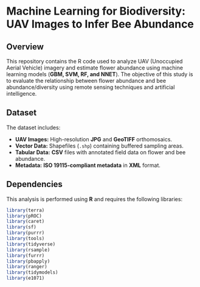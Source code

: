 # Machine Learning for Biodiversity: UAV Images to Infer Bee Abundance

## Overview
This repository contains the R code used to analyze UAV (Unoccupied Aerial Vehicle) imagery and estimate flower abundance using machine learning models (**GBM, SVM, RF, and NNET**). The objective of this study is to evaluate the relationship between flower abundance and bee abundance/diversity using remote sensing techniques and artificial intelligence.

## Dataset
The dataset includes:
- **UAV Images:** High-resolution **JPG** and **GeoTIFF** orthomosaics.
- **Vector Data:** Shapefiles (`.shp`) containing buffered sampling areas.
- **Tabular Data:** **CSV** files with annotated field data on flower and bee abundance.
- **Metadata:** **ISO 19115-compliant metadata** in **XML** format.

## Dependencies
This analysis is performed using **R** and requires the following libraries:
```r
library(terra)
library(pROC)
library(caret)
library(sf)
library(purrr)
library(tools)
library(tidyverse)
library(rsample)
library(furrr)
library(pbapply)
library(ranger)
library(tidymodels)
library(e1071)
